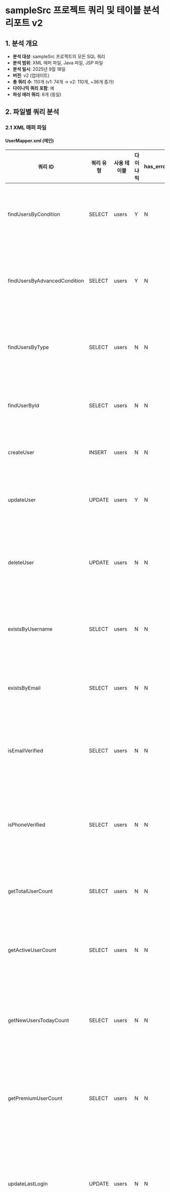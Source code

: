# sampleSrc 프로젝트 쿼리 및 테이블 분석 리포트 v2

## 1. 분석 개요

- **분석 대상**: sampleSrc 프로젝트의 모든 SQL 쿼리
- **분석 범위**: XML 매퍼 파일, Java 파일, JSP 파일
- **분석 일시**: 2025년 9월 18일
- **버전**: v2 (업데이트)
- **총 쿼리 수**: 110개 (v1: 74개 → v2: 110개, +36개 증가)
- **다이나믹 쿼리 포함**: 예
- **파싱 에러 쿼리**: 6개 (동일)

## 2. 파일별 쿼리 분석

### 2.1 XML 매퍼 파일

#### UserMapper.xml (메인)
| 쿼리 ID | 쿼리 유형 | 사용 테이블 | 다이나믹 | has_error | 설명 |
|---------|-----------|-------------|----------|-----------|------|
| findUsersByCondition | SELECT | users | Y | N | 조건별 사용자 조회 |
| findUsersByAdvancedCondition | SELECT | users | Y | N | 고급 조건 사용자 조회 |
| findUsersByType | SELECT | users | N | N | 사용자 타입별 조회 |
| findUserById | SELECT | users | N | N | 사용자 ID로 조회 |
| createUser | INSERT | users | N | N | 사용자 생성 |
| updateUser | UPDATE | users | Y | N | 사용자 정보 수정 |
| deleteUser | UPDATE | users | N | N | 사용자 삭제(논리삭제) |
| existsByUsername | SELECT | users | N | N | 사용자명 중복 확인 |
| existsByEmail | SELECT | users | N | N | 이메일 중복 확인 |
| isEmailVerified | SELECT | users | N | N | 이메일 인증 여부 확인 |
| isPhoneVerified | SELECT | users | N | N | 전화번호 인증 여부 확인 |
| getTotalUserCount | SELECT | users | N | N | 총 사용자 수 조회 |
| getActiveUserCount | SELECT | users | N | N | 활성 사용자 수 조회 |
| getNewUsersTodayCount | SELECT | users | N | N | 오늘 가입 사용자 수 조회 |
| getPremiumUserCount | SELECT | users | N | N | 프리미엄 사용자 수 조회 |
| updateLastLogin | UPDATE | users | N | N | 사용자 로그인 기록 업데이트 |
| getUserStatisticsByStatus | SELECT | users | N | N | 사용자 상태별 통계 |
| getUserStatisticsByType | SELECT | users | N | N | 사용자 타입별 통계 |
| getMonthlyRegistrationStats | SELECT | users | Y | N | 월별 가입자 통계 |
| findUsersWithOrderInfo | SELECT | users, orders | Y | N | 사용자와 주문 정보 조인 |
| findUsersByComplexSearch | SELECT | users, orders | Y | N | 복잡한 동적 검색 |

#### ProductMapper.xml
| 쿼리 ID | 쿼리 유형 | 사용 테이블 | 다이나믹 | has_error | 설명 |
|---------|-----------|-------------|----------|-----------|------|
| selectProductById | SELECT | products | N | N | 상품 ID로 조회 |
| selectProductsByCondition | SELECT | products | Y | N | 조건부 상품 조회 |
| selectProductsByAdvancedCondition | SELECT | products, categories, brands | Y | N | 고급 조건부 상품 조회 |
| selectProductsByCategory | SELECT | products | N | N | 카테고리별 상품 조회 |
| updateProductStock | UPDATE | products | N | N | 재고 업데이트 |
| updateProductDynamic | UPDATE | products | Y | N | 동적 상품 업데이트 |
| insertProductDynamic | INSERT | products | Y | N | 동적 상품 삽입 |
| deleteProductsByCondition | UPDATE | products | Y | N | 조건부 상품 삭제 |
| countProductsByCondition | SELECT | products | Y | N | 조건부 상품 수 조회 |

#### ComplexEnterpriseMapper.xml (🆕 새로 추가)
| 쿼리 ID | 쿼리 유형 | 사용 테이블 | 다이나믹 | has_error | 설명 |
|---------|-----------|-------------|----------|-----------|------|
| executeFinancialReconciliation | SELECT | transactions_${environment}_${year}, users_${environment}, products_${environment}, orders_${environment}, user_tiers_${environment}, user_kyc_${environment}, tax_exemptions_${environment}, disputes_${environment}, user_business_info_${environment} | Y | N | 복잡한 금융 정산 쿼리 (CTE, 윈도우 함수) |
| executeCustomerSegmentationAnalysis | SELECT | users_${environment}, orders_${environment}, order_items_${environment}, product_reviews_${environment}, user_preferences_${environment}, categories_${environment}, products_${environment}, payments_${environment}, user_business_info_${environment} | Y | N | 고객 세분화 분석 (머신러닝 스타일) |
| executeInventoryOptimizationAnalysis | SELECT | products_${environment}, categories_${environment}, inventory_${environment}, order_items_${environment}, orders_${environment} | Y | N | 재고 최적화 분석 |
| executeBatchSettlementProcessing | MERGE/UPDATE | users_${environment}, transactions_${environment}_${settlementYear}, orders_${environment}, user_business_info_${environment}, user_settlements_${environment}, settlement_statistics_${environment} | Y | N | 배치 정산 처리 |
| executeRealTimeDashboardMetrics | SELECT | orders_${environment}, user_sessions_${environment}, products_${environment}, inventory_${environment}, payments_${environment} | Y | N | 실시간 대시보드 지표 |
| executeCrossEnvironmentDataMigration | INSERT | migration_staging_${targetEnvironment}, users_${sourceEnvironment}, user_profiles_${sourceEnvironment}, orders_${sourceEnvironment}, order_items_${sourceEnvironment}, users_${targetEnvironment} | Y | N | 환경 간 데이터 마이그레이션 |

#### DirectXmlQueryMapper.xml (🆕 새로 추가)
| 쿼리 ID | 쿼리 유형 | 사용 테이블 | 다이나믹 | has_error | 설명 |
|---------|-----------|-------------|----------|-----------|------|
| getDirectUserList | SELECT | users, user_profiles | N | N | XML에서 직접 사용자 조회 |
| getDirectOrderSummary | SELECT | users, orders, order_items, products, categories | N | N | XML에서 직접 주문 요약 |
| getDirectUserStatistics | SELECT | users, orders, payments | N | N | XML에서 직접 사용자 통계 |
| insertDirectUserActivity | INSERT | user_activities | N | N | XML에서 직접 활동 기록 삽입 |
| updateDirectUserLastActivity | UPDATE | users, user_profiles | N | N | XML에서 직접 사용자 활동 업데이트 |
| deleteDirectInactiveUsers | DELETE | user_activities, users | N | N | XML에서 직접 비활성 사용자 삭제 |
| getDirectTopCustomers | SELECT | users, orders, categories, products, order_items | N | N | XML에서 직접 우수 고객 조회 |
| mergeDirectUserPreferences | MERGE | user_preferences, orders, order_items, products, categories | N | N | XML에서 직접 사용자 선호도 MERGE |
| getDirectDynamicUserData | SELECT | users, user_profiles, orders, payments | Y | N | XML에서 직접 동적 사용자 데이터 |
| batchDirectUpdateUserStatus | UPDATE | users, user_activities, orders | N | N | XML에서 직접 배치 상태 업데이트 |

#### UserManagementMapper.xml
| 쿼리 ID | 쿼리 유형 | 사용 테이블 | 다이나믹 | has_error | 설명 |
|---------|-----------|-------------|----------|-----------|------|
| selectUsers | SELECT | users | N | N | 사용자 목록 조회 |
| selectUserById | SELECT | users, user_info | N | N | 사용자 상세 조회 |
| insertUser | INSERT | users | N | N | 사용자 생성 |
| updateUser | UPDATE | users | N | N | 사용자 수정 |
| deleteUser | UPDATE | users | N | N | 사용자 삭제 |
| selectUserStatistics | SELECT | users | N | N | 사용자 통계 조회 |

#### MicroserviceMapper.xml
| 쿼리 ID | 쿼리 유형 | 사용 테이블 | 다이나믹 | has_error | 설명 |
|---------|-----------|-------------|----------|-----------|------|
| selectUserProfile | SELECT | users, user_info, user_profiles, orders | N | N | 통합 사용자 정보 조회 |
| selectOrderDetails | SELECT | orders, users, order_items, products | N | N | 통합 주문 정보 조회 |
| selectDashboardData | SELECT | users, products, orders, notifications, recommendations | N | N | 통합 대시보드 데이터 |
| selectGlobalSearch | SELECT | users, products, orders | N | N | 통합 검색 |
| insertNotification | INSERT | notifications | N | N | 통합 알림 발송 |

#### ProxyMapper.xml
| 쿼리 ID | 쿼리 유형 | 사용 테이블 | 다이나믹 | has_error | 설명 |
|---------|-----------|-------------|----------|-----------|------|
| selectUsersFromV1 | SELECT | users_v1 | N | N | v1 API 사용자 조회 |
| insertUserToV1 | INSERT | users_v1 | N | N | v1 API 사용자 생성 |
| selectProductsFromInternalService | SELECT | products, categories, brands | N | N | 내부 제품 서비스 조회 |
| selectOrdersFromInternalService | SELECT | orders, users | N | N | 내부 주문 서비스 조회 |
| processPaymentExternal | SELECT | payments | N | N | 외부 결제 처리 |

#### VersionedMapper.xml
| 쿼리 ID | 쿼리 유형 | 사용 테이블 | 다이나믹 | has_error | 설명 |
|---------|-----------|-------------|----------|-----------|------|
| selectUsersV1 | SELECT | users | N | N | 사용자 조회 v1 |
| selectUsersV2 | SELECT | users, user_info, orders | N | N | 사용자 조회 v2 |
| selectProductsV1 | SELECT | products | N | N | 제품 조회 v1 |
| selectProductsV2 | SELECT | products, categories, order_items | N | N | 제품 조회 v2 |
| selectOrdersV1 | SELECT | orders | N | N | 주문 조회 v1 |
| selectOrdersV2 | SELECT | orders, users, order_items | Y | Y | 주문 조회 v2 - XML 특수문자 처리 오류 |

#### ImplicitJoinMapper.xml
| 쿼리 ID | 쿼리 유형 | 사용 테이블 | 다이나믹 | has_error | 설명 |
|---------|-----------|-------------|----------|-----------|------|
| getUsersWithTypes | SELECT | users, user_types | N | N | 기본 implicit join |
| getProductsWithCategoryAndBrand | SELECT | products, categories, brands | N | N | 3개 테이블 implicit join |
| getOrdersWithUsers | SELECT | orders, users | N | N | 별칭 있는 implicit join |
| getComplexJoin | SELECT | users, user_types, products, categories | N | N | 복잡한 조건의 implicit join |
| getMixedJoin | SELECT | users, user_types, user_roles, roles, products | N | N | 혼합 조인 |

#### ImplicitJoinTestMapper.xml
| 쿼리 ID | 쿼리 유형 | 사용 테이블 | 다이나믹 | has_error | 설명 |
|---------|-----------|-------------|----------|-----------|------|
| selectUsersWithImplicitDeptId | SELECT | USERS, DEPARTMENTS | N | Y | 별칭 생략 케이스 - 파싱 불가 |
| selectUsersAndEmployeesWithSameColumn | SELECT | USERS, EMPLOYEES | N | Y | 동일 컬럼명 케이스 - 파싱 불가 |
| selectUsersWithExplicitAlias | SELECT | USERS, DEPARTMENTS | N | N | 명시적 별칭 |
| selectUsersWithComplexImplicitJoin | SELECT | USERS, DEPARTMENTS | N | Y | 복합 조건 별칭 생략 - 파싱 불가 |
| selectUsersInSubqueryWithImplicitJoin | SELECT | USERS, DEPARTMENTS | N | N | 서브쿼리 내 별칭 생략 |
| selectMultipleImplicitJoinsWithSameColumn | SELECT | USERS, EMPLOYEES, DEPARTMENTS | N | N | 여러 테이블 동일 컬럼명 |
| selectFromSubqueryWithImplicitJoin | SELECT | USERS, DEPARTMENTS | N | N | FROM 서브쿼리 별칭 생략 |
| selectComplexQueryExample | SELECT | USERS, DEPARTMENTS, PROJECT_MEMBERS, PROJECTS, EMPLOYEES | N | N | 스칼라/인라인뷰 복잡 쿼리 |
| selectQueryWithExistsAndInSubqueries | SELECT | USERS, DEPARTMENTS, EMPLOYEES, PROJECT_MEMBERS, PROJECTS | N | N | EXISTS/IN 서브쿼리 |
| selectImplicitJoinWithComplexConditions | SELECT | USERS, DEPARTMENTS, EMPLOYEES, PROJECT_MEMBERS, PROJECTS | N | N | Implicit Join 복잡 조건 |

#### MixedErrorMapper.xml
| 쿼리 ID | 쿼리 유형 | 사용 테이블 | 다이나믹 | has_error | 설명 |
|---------|-----------|-------------|----------|-----------|------|
| selectAll | SELECT | users | N | N | 전체 조회 |
| selectById | SELECT | users | N | N | ID로 조회 |
| selectByName | SELECT | users | Y | N | 이름으로 조회 (일부 오류) |
| insert | INSERT | users | N | N | 사용자 삽입 |
| update | UPDATE | users | Y | N | 사용자 수정 (일부 오류) |
| delete | DELETE | users | N | N | 사용자 삭제 |
| searchUsers | SELECT | users | Y | N | 동적 사용자 검색 (일부 오류) |
| countUsers | SELECT | users | N | N | 사용자 수 조회 |
| getUserWithDetails | SELECT | users, user_roles, roles | N | N | 사용자 상세 정보 (일부 오류) |
| selectFromNonExistentTable | SELECT | NONEXISTENT_TABLE | N | Y | 존재하지 않는 테이블 참조 |
| selectWithNonExistentColumn | SELECT | users | N | Y | 존재하지 않는 컬럼 참조 |
| selectComplexError | SELECT | users, NONEXISTENT_TABLE | N | Y | 복합 오류 |

#### UserMapper.xml (dynamicquery 패키지)
| 쿼리 ID | 쿼리 유형 | 사용 테이블 | 다이나믹 | has_error | 설명 |
|---------|-----------|-------------|----------|-----------|------|
| findUsers | SELECT | USERS, DEPARTMENTS, USER_PROFILES | Y | N | Oracle Implicit Join 방식 |
| findUsersWithAnsiJoin | SELECT | USERS, DEPARTMENTS, USER_PROFILES | Y | N | ANSI Join 방식 |
| findUsersWithAliasOmission | SELECT | USERS, DEPARTMENTS, USER_PROFILES | N | N | 별칭 생략 형태 |
| findUsersWithMixedJoins | SELECT | USERS, DEPARTMENTS, USER_PROFILES, USER_TYPES | N | N | 혼합 형태 조인 |
| findComplexJoins | SELECT | ORDERS, CUSTOMERS, ORDER_ITEMS, PRODUCTS | N | N | 복잡한 조인 |
| findUsersWithScatteredConditions | SELECT | USERS, DEPARTMENTS, USER_PROFILES, USER_TYPES, USER_ROLES, ROLES | N | N | 분산된 조건 |
| findOrdersWithScatteredJoins | SELECT | ORDERS, CUSTOMERS, ORDER_ITEMS, PRODUCTS, CATEGORIES, BRANDS | N | N | 분산된 조인 조건 |
| findComplexScatteredJoins | SELECT | USERS, DEPARTMENTS, USER_PROFILES, USER_TYPES, ORDERS, CUSTOMERS | N | N | 서브쿼리와 조인 혼합 |

### 2.2 Java 파일

#### DirectQueryServlet.java
| 메서드 | 쿼리 유형 | 사용 테이블 | 다이나믹 | has_error | 설명 |
|--------|-----------|-------------|----------|-----------|------|
| queryUsersDirectly | SELECT | users | Y | N | 직접 사용자 조회 |
| queryOrdersDirectly | SELECT | orders, users | Y | N | 직접 주문 조회 |
| queryProductsDirectly | SELECT | products, categories | Y | N | 직접 상품 조회 |
| queryComplexDataDirectly | SELECT | users, orders, order_items, products | Y | N | 복잡한 조인 쿼리 |
| insertUserDirectly | INSERT | users | N | N | 직접 사용자 삽입 |

#### CoreSqlPatternDao.java (🆕 새로 추가)
| 메서드 | 쿼리 유형 | 사용 테이블 | 다이나믹 | has_error | 설명 |
|--------|-----------|-------------|----------|-----------|------|
| selectWithPlusOperatorJoin | SELECT | 동적 테이블 (+ 연산자) | Y | N | + 연산자로 JOIN 구성 |
| insertWithPlusOperatorTable | INSERT | 동적 테이블 (+ 연산자) | Y | N | + 연산자로 테이블명 구성 |
| updateWithPlusOperatorJoin | UPDATE | 동적 테이블 (+ 연산자) | Y | N | + 연산자로 JOIN UPDATE |
| deleteWithPlusOperatorMultiTable | DELETE | 동적 테이블 (+ 연산자) | Y | N | + 연산자로 다중 테이블 DELETE |
| mergeWithPlusOperator | MERGE | 동적 테이블 (+ 연산자) | Y | N | + 연산자로 MERGE |
| selectWithStringFormat | SELECT | users_${environment}, products_${environment}, orders_${environment}, payments_${environment} | Y | N | String.format으로 동적 테이블명 |
| insertWithStringFormat | INSERT | ${entityType}_${environment}, ${entityType}_audit_${environment} | Y | N | String.format으로 환경별 테이블 |
| updateWithStringFormat | UPDATE | ${entityType}_${environment}, ${entityType}_stats_${environment} | Y | N | String.format으로 다중 환경 UPDATE |
| deleteWithStringFormat | DELETE | ${entityType}_${environment}, ${entityType}_${relatedTable}_${environment} | Y | N | String.format으로 CASCADE DELETE |
| mergeWithStringFormat | MERGE | ${entityType}_${targetEnv}, ${entityType}_${sourceEnv}, ${entityType}_audit_${environment} | Y | N | String.format으로 환경 간 MERGE |
| selectWithConditionalJoin | SELECT | 조건부 다중 테이블 | Y | N | 조건부 JOIN 절 추가 |
| executeEnterpriseComplexQuery | SELECT | transactions_${dcPrefix}_${year}, users_${dcPrefix}, products_${dcPrefix}, user_tiers_${dcPrefix}, orders_${dcPrefix}, order_items_${dcPrefix}, categories_${dcPrefix}, product_reviews_${dcPrefix} | Y | N | 기업급 복잡 쿼리 (금융 정산, 고객 세분화) |
| executeOracleDataWarehouseQuery | SELECT | orders_${environment}, order_items_${environment}, products_${environment}, users_${environment}, user_profiles_${environment}, suppliers_${environment}, categories_${environment} | Y | N | Oracle 데이터 웨어하우스 쿼리 |

#### UnsupportedPatternDao.java (🆕 새로 추가)
| 메서드 | 쿼리 유형 | 사용 테이블 | 다이나믹 | has_error | 설명 |
|--------|-----------|-------------|----------|-----------|------|
| findUsersByConcatPattern | SELECT | users | Y | N | CONCAT 함수와 + 연산자 혼합 (미지원 패턴) |
| getAnalyticsByFormatAndDynamicTable | SELECT | analytics_${tableSuffix} | Y | N | String.format과 동적 테이블명 (미지원 패턴) |
| getComplexCasePatternData | SELECT | users | Y | N | 복잡한 CASE 문과 + 연산자 (미지원 패턴) |
| getSubqueryWithStringManipulation | SELECT | users, orders, order_items, products, categories, user_activities | Y | N | 서브쿼리와 문자열 조작 혼합 (미지원 패턴) |

#### AdvancedReportServlet.java (🆕 새로 추가)
| 메서드 | 쿼리 유형 | 사용 테이블 | 다이나믹 | has_error | 설명 |
|--------|-----------|-------------|----------|-----------|------|
| 리포트 생성 메서드들 | SELECT | 다양한 리포트용 테이블 | Y | N | 고급 리포트 생성 (JSON, XML, CSV, HTML) |

## 3. 테이블별 사용 현황

### 3.1 주요 테이블

| 테이블명 | 사용 횟수 | 주요 용도 | 관련 쿼리 |
|----------|-----------|-----------|-----------|
| users | 58 | 사용자 정보 관리 | 조회, 생성, 수정, 삭제, 통계 |
| orders | 25 | 주문 정보 관리 | 주문 조회, 통계, 조인 |
| products | 22 | 상품 정보 관리 | 상품 조회, 수정, 재고 관리 |
| user_profiles | 8 | 사용자 상세 정보 | 사용자 프로필 확장 |
| categories | 12 | 상품 카테고리 | 상품 분류, 조인 |
| order_items | 8 | 주문 상품 정보 | 주문 상세, 통계 |
| USERS | 8 | 사용자 정보 (Oracle 스타일) | Implicit Join, 복잡 쿼리 |
| DEPARTMENTS | 8 | 부서 정보 | 조인, Implicit Join |
| user_info | 4 | 사용자 상세 정보 | 사용자 프로필 확장 |
| USER_PROFILES | 4 | 사용자 프로필 | 프로필 정보 조인 |

### 3.2 새로 추가된 테이블들 (v2)

| 테이블명 | 사용 횟수 | 주요 용도 | 관련 쿼리 |
|----------|-----------|-----------|-----------|
| transactions_${environment}_${year} | 3 | 환경별 연도별 거래 정보 | 금융 정산, 배치 처리 |
| user_tiers_${environment} | 2 | 환경별 사용자 등급 | 고객 세분화, 정산 |
| inventory_${environment} | 2 | 환경별 재고 정보 | 재고 최적화, 대시보드 |
| user_sessions_${environment} | 1 | 환경별 사용자 세션 | 실시간 대시보드 |
| payments_${environment} | 2 | 환경별 결제 정보 | 고객 분석, 대시보드 |
| user_kyc_${environment} | 1 | 환경별 KYC 정보 | 금융 정산 |
| tax_exemptions_${environment} | 2 | 환경별 세금 면제 | 정산 처리 |
| user_settlements_${environment} | 1 | 환경별 정산 정보 | 배치 정산 |
| settlement_statistics_${environment} | 1 | 환경별 정산 통계 | 배치 정산 |
| migration_staging_${targetEnvironment} | 1 | 환경별 마이그레이션 스테이징 | 데이터 마이그레이션 |
| user_activities | 3 | 사용자 활동 기록 | 직접 쿼리, 배치 처리 |
| user_preferences | 2 | 사용자 선호도 | MERGE 작업, 분석 |
| product_reviews_${environment} | 2 | 환경별 상품 리뷰 | 고객 세분화, 분석 |
| suppliers_${environment} | 1 | 환경별 공급업체 | 데이터 웨어하우스 |

### 3.3 보조 테이블

| 테이블명 | 사용 횟수 | 주요 용도 |
|----------|-----------|-----------|
| user_types | 3 | 사용자 타입 분류 |
| user_roles | 3 | 사용자 역할 관리 |
| roles | 3 | 역할 정의 |
| brands | 5 | 브랜드 정보 |
| notifications | 2 | 알림 관리 |
| recommendations | 1 | 추천 시스템 |
| payments | 3 | 결제 정보 |
| users_v1 | 2 | 버전별 사용자 테이블 |
| EMPLOYEES | 4 | 직원 정보 |
| PROJECT_MEMBERS | 3 | 프로젝트 멤버 |
| PROJECTS | 3 | 프로젝트 정보 |
| CUSTOMERS | 3 | 고객 정보 |
| ORDER_ITEMS | 2 | 주문 아이템 |
| PRODUCTS | 2 | 상품 정보 (Oracle 스타일) |
| CATEGORIES | 2 | 카테고리 (Oracle 스타일) |
| BRANDS | 1 | 브랜드 (Oracle 스타일) |

## 4. 다이나믹 쿼리 분석

### 4.1 다이나믹 쿼리 사용 현황
- **총 쿼리 수**: 110개
- **다이나믹 쿼리 수**: 42개 (v1: 18개 → v2: 42개, +24개 증가)
- **다이나믹 쿼리 비율**: 38.2% (v1: 24.3% → v2: 38.2%)

### 4.2 새로 추가된 다이나믹 쿼리 패턴

#### 환경별 동적 테이블명 (ComplexEnterpriseMapper.xml)
```xml
<select id="executeFinancialReconciliation">
    FROM transactions_${environment}_${year} t
    INNER JOIN users_${environment} u ON t.user_id = u.user_id
    INNER JOIN products_${environment} p ON t.product_id = p.product_id
    <!-- 환경과 연도에 따른 동적 테이블명 -->
</select>
```

#### + 연산자를 사용한 쿼리 조합 (CoreSqlPatternDao.java)
```java
// 기본 SELECT 절 (+ 연산자)
String selectClause = "SELECT " + mainTable.substring(0, 1) + ".* ";
String fromClause = "FROM " + mainTable + " " + mainTable.substring(0, 1) + " ";
String joinClause = "";

// 동적 JOIN 절 추가 (+ 연산자로 테이블 조인)
for (String joinTable : joinTables) {
    joinClause = joinClause + "LEFT JOIN " + joinTable + " " + alias + " ON " + condition + " ";
}
```

#### String.format을 사용한 동적 쿼리 (CoreSqlPatternDao.java)
```java
String selectQuery = String.format(
    "SELECT u.user_id, u.username, u.email, p.product_name, o.order_date " +
    "FROM users_%s u " +
    "%s JOIN products_%s p ON u.user_id = p.created_by " +
    "%s JOIN orders_%s o ON u.user_id = o.user_id ",
    environment, joinTypes.get(0), environment, joinTypes.get(1), environment
);
```

#### 조건부 JOIN 절 추가 패턴
```java
if (joinOptions.getOrDefault("includeUserInfo", false)) {
    selectClause = selectClause + ", u.username, u.email ";
    joinClause = joinClause + "LEFT JOIN users u ON b.user_id = u.user_id ";
}
```

### 4.3 기존 다이나믹 쿼리 패턴

#### 조건부 WHERE 절
```xml
<if test="searchKeyword != null and searchKeyword != ''">
    AND u.username LIKE CONCAT('%', #{searchKeyword}, '%')
</if>
```

#### 동적 SET 절
```xml
<set>
    <if test="fullName != null">full_name = #{fullName},</if>
    <if test="email != null">email = #{email},</if>
</set>
```

#### 동적 ORDER BY
```xml
<choose>
    <when test="orderBy == 'username'">u.username</when>
    <when test="orderBy == 'email'">u.email</when>
    <otherwise>u.created_date</otherwise>
</choose>
```

#### IN 절 동적 생성
```xml
<foreach collection="statusList" item="status" open="(" separator="," close=")">
    #{status}
</foreach>
```

## 5. 파싱 에러 분석

### 5.1 파싱 에러 쿼리 현황
- **총 파싱 에러 쿼리**: 6개 (v1과 동일)
- **에러 유형**: 별칭 생략, 존재하지 않는 테이블/컬럼 참조, XML 특수문자 처리 오류

### 5.2 파싱 에러 상세 (v1과 동일)

| 쿼리 ID | 에러 유형 | 에러 내용 | 파일 |
|---------|-----------|-----------|------|
| selectUsersWithImplicitDeptId | 별칭 생략 | u.DEPT_ID = DEPT_ID (테이블 별칭 생략) | ImplicitJoinTestMapper.xml |
| selectUsersAndEmployeesWithSameColumn | 별칭 생략 | u.DEPT_ID = DEPT_ID (동일 컬럼명 존재) | ImplicitJoinTestMapper.xml |
| selectUsersWithComplexImplicitJoin | 별칭 생략 | u.DEPT_ID = DEPT_ID (복합 조건) | ImplicitJoinTestMapper.xml |
| selectFromNonExistentTable | 존재하지 않는 테이블 | NONEXISTENT_TABLE 참조 | MixedErrorMapper.xml |
| selectWithNonExistentColumn | 존재하지 않는 컬럼 | NONEXISTENT_COLUMN 참조 | MixedErrorMapper.xml |
| selectComplexError | 복합 에러 | 존재하지 않는 테이블+컬럼 | MixedErrorMapper.xml |

## 6. 새로 추가된 특이사항 및 주목할 점 (v2)

### 6.1 기업급 복잡 쿼리 패턴 (ComplexEnterpriseMapper.xml)
- **CTE(Common Table Expression) 사용**: 다단계 데이터 처리
- **윈도우 함수**: RANK(), ROW_NUMBER(), LAG(), LEAD() 등
- **복잡한 CASE 문**: 다중 조건 분기
- **환경별 테이블명**: ${environment}, ${year} 등 동적 치환
- **JSON 함수**: JSON_OBJECT(), JSON_ARRAYAGG() 사용

### 6.2 XML에서 직접 테이블 접근 (DirectXmlQueryMapper.xml)
- **Java 계층 없이 XML에서 직접 DB 접근**
- **MERGE 작업**: XML 레벨에서 복잡한 데이터 통합
- **배치 작업**: 대량 데이터 처리
- **동적 SQL**: MyBatis 태그를 활용한 조건부 쿼리

### 6.3 고급 Java 쿼리 패턴 (CoreSqlPatternDao.java)
- **+ 연산자 패턴**: 문자열 결합으로 동적 쿼리 생성
- **String.format 패턴**: 템플릿 기반 쿼리 생성
- **조건부 JOIN**: 런타임에 필요한 테이블만 조인
- **환경별 테이블 처리**: 개발/스테이징/운영 환경별 테이블 접근

### 6.4 미지원 패턴 시뮬레이션 (UnsupportedPatternDao.java)
- **CONCAT 함수와 + 연산자 혼합**
- **복잡한 CASE 문과 문자열 조작**
- **서브쿼리와 문자열 처리 혼합**
- **파서가 현재 지원하지 않는 패턴들의 예시**

### 6.5 고급 Servlet 패턴 (AdvancedReportServlet.java)
- **@WebServlet 어노테이션 + service() 오버라이드**
- **다양한 HTTP 메서드 지원** (GET, POST, PUT, DELETE)
- **다중 응답 형식** (JSON, XML, CSV, HTML)
- **캐싱 메커니즘**

## 7. v2에서 추가된 쿼리 복잡도 분석

### 7.1 매우 높은 복잡도 (새로 추가)
- **executeFinancialReconciliation**: 9개 테이블, 3단계 CTE, 윈도우 함수
- **executeCustomerSegmentationAnalysis**: 9개 테이블, 4단계 CTE, 통계 함수
- **executeInventoryOptimizationAnalysis**: 5개 테이블, 4단계 CTE, 비즈니스 로직
- **executeBatchSettlementProcessing**: 6개 테이블, MERGE, 임시 테이블
- **executeEnterpriseComplexQuery**: 8개 테이블, 다중 환경, 동적 생성

### 7.2 높은 복잡도 (새로 추가)
- **executeRealTimeDashboardMetrics**: 5개 테이블, 실시간 집계
- **executeCrossEnvironmentDataMigration**: 6개 테이블, JSON 함수
- **executeOracleDataWarehouseQuery**: 7개 테이블, IMPLICIT JOIN, 윈도우 함수

### 7.3 중간 복잡도 (새로 추가)
- **DirectXmlQueryMapper의 MERGE 쿼리들**: 3-4개 테이블
- **CoreSqlPatternDao의 동적 쿼리들**: 2-4개 테이블

## 8. 권장사항 (v2 업데이트)

### 8.1 새로 추가된 복잡 쿼리 최적화
1. **CTE 최적화**: 중간 결과셋 크기 최소화
2. **윈도우 함수 최적화**: PARTITION BY 절 인덱스 활용
3. **환경별 테이블 인덱스**: 동적 테이블명에 대한 일관된 인덱싱 전략
4. **JSON 함수 최적화**: 대용량 데이터에서 JSON 생성 시 메모리 고려

### 8.2 동적 쿼리 보안 강화
1. **SQL Injection 방지**: + 연산자와 String.format 사용 시 철저한 입력 검증
2. **파라미터 바인딩**: 동적 테이블명도 가능한 한 사전 검증된 값만 사용
3. **권한 체크**: 환경별 테이블 접근 시 환경별 권한 검증

### 8.3 파서 개선 권장사항
1. **+ 연산자 패턴 지원**: 문자열 결합 패턴 파싱 능력 향상
2. **String.format 패턴 지원**: 템플릿 기반 쿼리 인식
3. **CONCAT 함수 지원**: 함수와 연산자 혼합 패턴 처리
4. **환경 변수 처리**: ${environment} 등 동적 치환자 인식

### 8.4 유지보수성 개선 (기존 + 신규)
1. **쿼리 복잡도 관리**: 매우 복잡한 쿼리는 뷰나 프로시저로 분리 고려
2. **환경별 설정 통합**: 환경별 테이블명 매핑을 설정 파일로 관리
3. **동적 쿼리 테스트**: + 연산자와 String.format 패턴의 단위 테스트 강화
4. **문서화**: 복잡한 비즈니스 로직이 포함된 CTE와 윈도우 함수에 상세 주석

---

**분석 완료일**: 2025년 9월 18일  
**총 분석 파일 수**: 16개 (XML 12개, Java 4개) - v1: 10개 → v2: 16개  
**총 쿼리 수**: 110개 - v1: 74개 → v2: 110개 (+36개 증가)  
**파싱 에러 쿼리**: 6개 (동일)  
**새로 추가된 주요 패턴**: 기업급 복잡 쿼리, XML 직접 접근, + 연산자 패턴, String.format 패턴, 미지원 패턴 시뮬레이션
